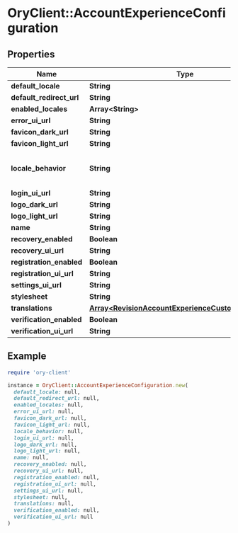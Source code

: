 # OryClient::AccountExperienceConfiguration

## Properties

| Name | Type | Description | Notes |
| ---- | ---- | ----------- | ----- |
| **default_locale** | **String** |  |  |
| **default_redirect_url** | **String** |  |  |
| **enabled_locales** | **Array&lt;String&gt;** |  |  |
| **error_ui_url** | **String** |  |  |
| **favicon_dark_url** | **String** |  | [optional] |
| **favicon_light_url** | **String** |  | [optional] |
| **locale_behavior** | **String** |  force_default AccountExperienceLocaleBehaviorForceDefault respect_accept_language AccountExperienceLocaleBehaviorRespectAcceptLanguage |  |
| **login_ui_url** | **String** |  |  |
| **logo_dark_url** | **String** |  | [optional] |
| **logo_light_url** | **String** |  | [optional] |
| **name** | **String** |  |  |
| **recovery_enabled** | **Boolean** |  |  |
| **recovery_ui_url** | **String** |  |  |
| **registration_enabled** | **Boolean** |  |  |
| **registration_ui_url** | **String** |  |  |
| **settings_ui_url** | **String** |  |  |
| **stylesheet** | **String** |  | [optional] |
| **translations** | [**Array&lt;RevisionAccountExperienceCustomTranslation&gt;**](RevisionAccountExperienceCustomTranslation.md) |  |  |
| **verification_enabled** | **Boolean** |  |  |
| **verification_ui_url** | **String** |  |  |

## Example

```ruby
require 'ory-client'

instance = OryClient::AccountExperienceConfiguration.new(
  default_locale: null,
  default_redirect_url: null,
  enabled_locales: null,
  error_ui_url: null,
  favicon_dark_url: null,
  favicon_light_url: null,
  locale_behavior: null,
  login_ui_url: null,
  logo_dark_url: null,
  logo_light_url: null,
  name: null,
  recovery_enabled: null,
  recovery_ui_url: null,
  registration_enabled: null,
  registration_ui_url: null,
  settings_ui_url: null,
  stylesheet: null,
  translations: null,
  verification_enabled: null,
  verification_ui_url: null
)
```

